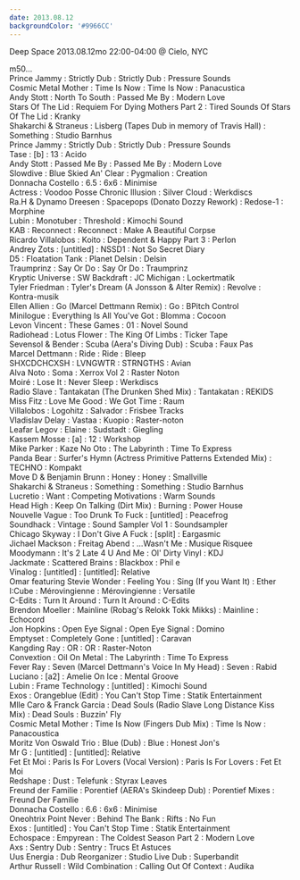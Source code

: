 ```yaml
---
date: 2013.08.12
backgroundColor: '#9966CC'
---
```


Deep Space 2013.08.12mo 22:00-04:00 @ Cielo, NYC  

m50...  
Prince Jammy : Strictly Dub : Strictly Dub : Pressure Sounds  
Cosmic Metal Mother : Time Is Now : Time Is Now : Panacustica  
Andy Stott : North To South : Passed Me By : Modern Love  
Stars Of The Lid : Requiem For Dying Mothers Part 2 : Tired Sounds Of Stars Of The Lid : Kranky  
Shakarchi & Straneus : Lisberg (Tapes Dub in memory of Travis Hall) : Something : Studio Barnhus  
Prince Jammy : Strictly Dub : Strictly Dub : Pressure Sounds  
Tase : \[b\] : 13 : Acido  
Andy Stott : Passed Me By : Passed Me By : Modern Love  
Slowdive : Blue Skied An' Clear : Pygmalion : Creation  
Donnacha Costello : 6.5 : 6x6 : Minimise  
Actress : Voodoo Posse Chronic Illusion : Silver Cloud : Werkdiscs  
Ra.H & Dynamo Dreesen : Spacepops (Donato Dozzy Rework) : Redose-1 : Morphine  
Lubin : Monotuber : Threshold : Kimochi Sound  
KAB : Reconnect : Reconnect : Make A Beautiful Corpse  
Ricardo Villalobos : Koito : Dependent & Happy Part 3 : Perlon  
Andrey Zots : \[untitled\] : NSSD1 : Not So Secret Diary  
D5 : Floatation Tank : Planet Delsin : Delsin  
Traumprinz : Say Or Do : Say Or Do : Traumprinz  
Kryptic Universe : SW Backdraft : JC Michigan : Lockertmatik  
Tyler Friedman : Tyler's Dream (A Jonsson & Alter Remix) : Revolve : Kontra-musik  
Ellen Allien : Go (Marcel Dettmann Remix) : Go : BPitch Control  
Minilogue : Everything Is All You've Got : Blomma : Cocoon  
Levon Vincent : These Games : 01 : Novel Sound  
Radiohead : Lotus Flower : The King Of Limbs : Ticker Tape  
Sevensol & Bender : Scuba (Aera's Diving Dub) : Scuba : Faux Pas  
Marcel Dettmann : Ride : Ride : Bleep  
SHXCDCHCXSH : LVNGWTR : STRNGTHS : Avian  
Alva Noto : Soma : Xerrox Vol 2 : Raster Noton  
Moiré : Lose It : Never Sleep : Werkdiscs  
Radio Slave : Tantakatan (The Drunken Shed Mix) : Tantakatan : REKIDS  
Miss Fitz : Love Me Good : We Got Time : Raum  
Villalobos : Logohitz : Salvador : Frisbee Tracks  
Vladislav Delay : Vastaa : Kuopio : Raster-noton  
Leafar Legov : Elaine : Sudstadt : Giegling  
Kassem Mosse : \[a\] : 12 : Workshop  
Mike Parker : Kaze No Oto : The Labyrinth : Time To Express  
Panda Bear : Surfer's Hymn (Actress Primitive Patterns Extended Mix) : TECHNO : Kompakt  
Move D & Benjamin Brunn : Honey : Honey : Smallville  
Shakarchi & Straneus : Something : Something : Studio Barnhus  
Lucretio : Want : Competing Motivations : Warm Sounds  
Head High : Keep On Talking (Dirt Mix) : Burning : Power House  
Nouvelle Vague : Too Drunk To Fuck : \[untitled\] : Peacefrog  
Soundhack : Vintage : Sound Sampler Vol 1 : Soundsampler  
Chicago Skyway : I Don't Give A Fuck : \[split\] : Eargasmic  
Jichael Mackson : Freitag Abend : ...Wasn't Me : Musique Risquee  
Moodymann : It's 2 Late 4 U And Me : Ol' Dirty Vinyl : KDJ  
Jackmate : Scattered Brains : Blackbox : Phil e  
Vinalog : \[untitled\] : \[untitled\]: Relative  
Omar featuring Stevie Wonder : Feeling You : Sing (If you Want It) : Ether  
I:Cube : Mérovingienne : Mérovingienne : Versatile  
C-Edits : Turn It Around : Turn It Around : C-Edits  
Brendon Moeller : Mainline (Robag's Relokk Tokk Mikks) : Mainline : Echocord  
Jon Hopkins : Open Eye Signal : Open Eye Signal : Domino  
Emptyset : Completely Gone : \[untitled\] : Caravan  
Kangding Ray : OR : OR : Raster-Noton  
Convextion : Oil On Metal : The Labyrinth : Time To Express  
Fever Ray : Seven (Marcel Dettmann's Voice In My Head) : Seven : Rabid  
Luciano : \[a2\] : Amelie On Ice : Mental Groove  
Lubin : Frame Technology : \[untitled\] : Kimochi Sound  
Exos : Orangeblue (Edit) : You Can't Stop Time : Statik Entertainment  
Mlle Caro & Franck Garcia : Dead Souls (Radio Slave Long Distance Kiss Mix) : Dead Souls : Buzzin' Fly  
Cosmic Metal Mother : Time Is Now (Fingers Dub Mix) : Time Is Now : Panacoustica  
Moritz Von Oswald Trio : Blue (Dub) : Blue : Honest Jon's  
Mr G : \[untitled\] : \[untitled\]: Relative  
Fet Et Moi : Paris Is For Lovers (Vocal Version) : Paris Is For Lovers : Fet Et Moi  
Redshape : Dust : Telefunk : Styrax Leaves  
Freund der Familie : Porentief (AERA's Skindeep Dub) : Porentief Mixes : Freund Der Familie  
Donnacha Costello : 6.6 : 6x6 : Minimise  
Oneohtrix Point Never : Behind The Bank : Rifts : No Fun  
Exos : \[untitled\] : You Can't Stop Time : Statik Entertainment  
Echospace : Empyrean : The Coldest Season Part 2 : Modern Love  
Axs : Sentry Dub : Sentry : Trucs Et Astuces  
Uus Energia : Dub Reorganizer : Studio Live Dub : Superbandit  
Arthur Russell : Wild Combination : Calling Out Of Context : Audika
